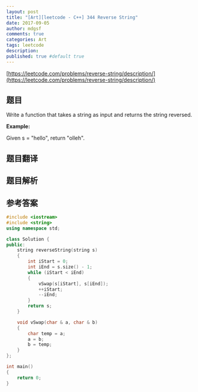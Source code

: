 ```yaml
---
layout: post
title: "[Art][leetcode - C++] 344 Reverse String"
date: 2017-09-05
author: mdgsf
comments: true
categories: Art
tags: leetcode
description:
published: true #default true
---
```


[https://leetcode.com/problems/reverse-string/description/](https://leetcode.com/problems/reverse-string/description/)

## 题目

Write a function that takes a string as input and returns the string reversed.

**Example:**

Given s = "hello", return "olleh". 

## 题目翻译

## 题目解析

## 参考答案

```c++
#include <iostream>
#include <string>
using namespace std;

class Solution {
public:
	string reverseString(string s) 
	{
		int iStart = 0;
		int iEnd = s.size() - 1;
		while (iStart < iEnd)
		{
			vSwap(s[iStart], s[iEnd]);
			++iStart;
			--iEnd;
		}
		return s;
	}

	void vSwap(char & a, char & b)
	{
		char temp = a;
		a = b; 
		b = temp;
	}
};

int main()
{
	return 0;
}
```
